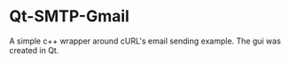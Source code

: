# Qt-SMTP-Gmail
A simple c++ wrapper around cURL's email sending example. The gui was created in Qt.
